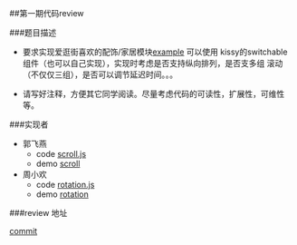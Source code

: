 ##第一期代码review

###题目描述

* 要求实现爱逛街喜欢的配饰/家居模块[example](http://love.taobao.com) 可以使用
  kissy的switchable组件（也可以自己实现），实现时考虑是否支持纵向排列，是否支多组
  滚动（不仅仅三组），是否可以调节延迟时间。。。
  
* 请写好注释，方便其它同学阅读。尽量考虑代码的可读性，扩展性，可维性等。

###实现者

* 郭飞燕
  * code [scroll.js](https://github.com/vmarket/review/blob/master/scroll/scroll.js)
  * demo [scroll](http://fed.ued.taobao.net/u/feiyan/scroll.html)
* 周小欢
  * code [rotation.js](https://github.com/vmarket/review/blob/master/scroll/rotation.js)
  * demo [rotation](http://fed.ued.taobao.net/u/zhouxiaohuan/Assignments/evenroll/Scroll.html)

###review 地址

  [commit](https://github.com/vmarket/review/commit/e8773ce1c85a436623039b7e445528073390e3ee)
